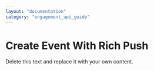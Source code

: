 ```yaml
---
layout: "documentation"
category: "engagement_api_guide"
---
```

                          

Create Event With Rich Push
===========================

Delete this text and replace it with your own content.
